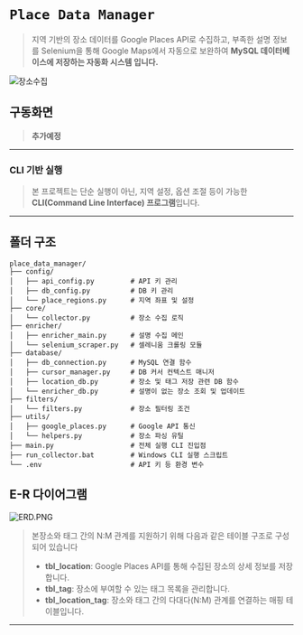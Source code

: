 # `Place Data Manager`

> 지역 기반의 장소 데이터를 Google Places API로 수집하고,
> 부족한 설명 정보를 Selenium을 통해 Google Maps에서 자동으로 보완하여
> **MySQL 데이터베이스에 저장하는 자동화 시스템 입니다.**

![장소수집](https://github.com/user-attachments/assets/729b968f-4537-432c-965e-d07430f516dd)

## 구동화면

> **추가예정**

---
### CLI 기반 실행

> 본 프로젝트는 단순 실행이 아닌, 지역 설정, 옵션 조절 등이 가능한
> **CLI(Command Line Interface) 프로그램**입니다.

---

## 폴더 구조

```
place_data_manager/
├── config/
│   ├── api_config.py         # API 키 관리
│   ├── db_config.py          # DB 키 관리
│   └── place_regions.py      # 지역 좌표 및 설정
├── core/
│   └── collector.py          # 장소 수집 로직
├── enricher/
│   ├── enricher_main.py      # 설명 수집 메인
│   └── selenium_scraper.py   # 셀레니움 크롤링 모듈
├── database/
│   ├── db_connection.py      # MySQL 연결 함수
│   ├── cursor_manager.py     # DB 커서 컨텍스트 매니저
│   ├── location_db.py        # 장소 및 태그 저장 관련 DB 함수
│   └── enricher_db.py        # 설명이 없는 장소 조회 및 업데이트
├── filters/
│   └── filters.py            # 장소 필터링 조건
├── utils/
│   ├── google_places.py      # Google API 통신
│   └── helpers.py            # 장소 파싱 유틸
├── main.py                   # 전체 실행 CLI 진입점
├── run_collector.bat         # Windows CLI 실행 스크립트
└── .env                      # API 키 등 환경 변수
```

## E-R 다이어그램
![ERD.PNG](..%2F..%2F..%2F..%2FERD.PNG)
> 본장소와 태그 간의 N:M 관계를 지원하기 위해 다음과 같은 테이블 구조로 구성되어 있습니다
> - **tbl_location**: Google Places API를 통해 수집된 장소의 상세 정보를 저장합니다.
> - **tbl_tag**: 장소에 부여할 수 있는 태그 목록을 관리합니다.
> - **tbl_location_tag**: 장소와 태그 간의 다대다(N:M) 관계를 연결하는 매핑 테이블입니다.

---
